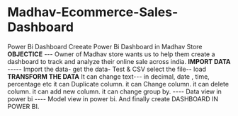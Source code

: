 # Madhav-Ecommerce-Sales-Dashboard
Power Bi Dashboard
Creeate Power Bi Dashboard in Madhav Store
**OBJECTICE**
--- Owner of Madhav store wants us to help them create a dashboard to track and analyze their online sale across india.
**IMPORT DATA**
----- Import the data- get the data- Test & CSV
select the file-- load 
**TRANSFORM THE DATA**
It can change text--- in decimal, date , time, percentage etc
it can Duplicate column.
it can Change column.
it can delete column.
it can add new column.
it can change group by.
---- Data view in power bi
---- Model view in power bi.
And finally create DASHBOARD IN POWER BI.
